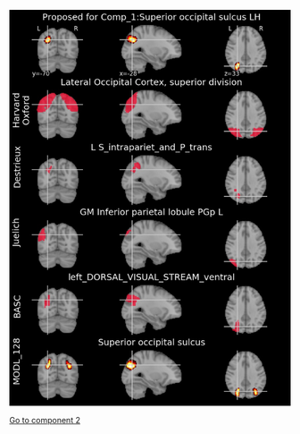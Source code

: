 


![1](preliminary/1.jpg "Component 1")

[Go to component 2](https://parietal-inria.github.io/MODL_atlas/512/2 "Component 2")

